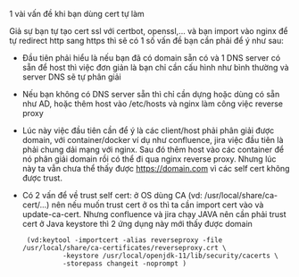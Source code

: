 1 vài vấn đề khi bạn dùng cert tự làm

Giả sự bạn tự tạo cert ssl với certbot, openssl,... và bạn import vào nginx để tự redirect http sang https thì sẽ có 1 số vấn đề bạn cần phải để ý như sau:
  - Đầu tiên phải hiểu là nếu bạn đã có domain sẵn có và 1 DNS server có sẵn để host thì việc đơn giản là bạn chỉ cần cấu hình như bình thường và server DNS sẽ tự phân giải
  - Nếu bạn không có DNS server sẵn thì chỉ cần dựng hoặc dùng có sẵn như AD, hoặc thêm host vào /etc/hosts và nginx làm công việc reverse proxy
  - Lúc này việc đầu tiên cần để ý là các client/host phải phân giải được domain, với container/docker ví dụ như confluence, jira việc đầu tiên là phải chung dải mạng với nginx. Sau đó thêm host vào các container để nó phân giải domain rồi có thể đi qua nginx reverse proxy. Nhưng lúc này ta vẫn chưa thể thấy được https://domain.com vì các self cert không được trust.
  - Có 2 vấn để về trust self cert: ở OS dùng CA (vd: /usr/local/share/ca-cert/...) nên nếu muốn trust cert ở os thì ta cần import cert vào và update-ca-cert. Nhưng confluence và jira chạy JAVA nên cần phải trust cert ở Java keystore thì 2 ứng dụng này mới thấy được domain
    
         (vd:keytool -importcert -alias reverseproxy -file /usr/local/share/ca-certificates/reverseproxy.crt \
                  -keystore /usr/local/openjdk-11/lib/security/cacerts \
                  -storepass changeit -noprompt )
